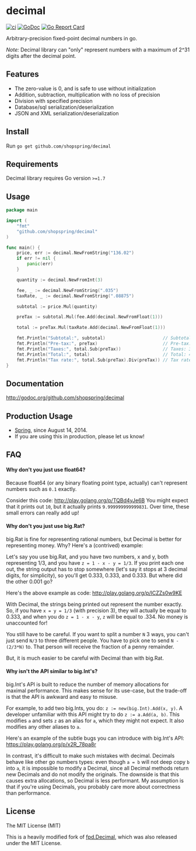 # decimal

[![ci](https://github.com/shopspring/decimal/actions/workflows/ci.yml/badge.svg?branch=master)](https://github.com/shopspring/decimal/actions/workflows/ci.yml)
[![GoDoc](https://godoc.org/github.com/shopspring/decimal?status.svg)](https://godoc.org/github.com/shopspring/decimal) 
[![Go Report Card](https://goreportcard.com/badge/github.com/shopspring/decimal)](https://goreportcard.com/report/github.com/shopspring/decimal)

Arbitrary-precision fixed-point decimal numbers in go.

_Note:_ Decimal library can "only" represent numbers with a maximum of 2^31 digits after the decimal point.

## Features

 * The zero-value is 0, and is safe to use without initialization
 * Addition, subtraction, multiplication with no loss of precision
 * Division with specified precision
 * Database/sql serialization/deserialization
 * JSON and XML serialization/deserialization

## Install

Run `go get github.com/shopspring/decimal`

## Requirements 

Decimal library requires Go version `>=1.7`

## Usage

```go
package main

import (
	"fmt"
	"github.com/shopspring/decimal"
)

func main() {
	price, err := decimal.NewFromString("136.02")
	if err != nil {
		panic(err)
	}

	quantity := decimal.NewFromInt(3)

	fee, _ := decimal.NewFromString(".035")
	taxRate, _ := decimal.NewFromString(".08875")

	subtotal := price.Mul(quantity)

	preTax := subtotal.Mul(fee.Add(decimal.NewFromFloat(1)))

	total := preTax.Mul(taxRate.Add(decimal.NewFromFloat(1)))

	fmt.Println("Subtotal:", subtotal)                      // Subtotal: 408.06
	fmt.Println("Pre-tax:", preTax)                         // Pre-tax: 422.3421
	fmt.Println("Taxes:", total.Sub(preTax))                // Taxes: 37.482861375
	fmt.Println("Total:", total)                            // Total: 459.824961375
	fmt.Println("Tax rate:", total.Sub(preTax).Div(preTax)) // Tax rate: 0.08875
}
```

## Documentation

http://godoc.org/github.com/shopspring/decimal

## Production Usage

* [Spring](https://shopspring.com/), since August 14, 2014.
* If you are using this in production, please let us know!

## FAQ

#### Why don't you just use float64?

Because float64 (or any binary floating point type, actually) can't represent
numbers such as `0.1` exactly.

Consider this code: http://play.golang.org/p/TQBd4yJe6B You might expect that
it prints out `10`, but it actually prints `9.999999999999831`. Over time,
these small errors can really add up!

#### Why don't you just use big.Rat?

big.Rat is fine for representing rational numbers, but Decimal is better for
representing money. Why? Here's a (contrived) example:

Let's say you use big.Rat, and you have two numbers, x and y, both
representing 1/3, and you have `z = 1 - x - y = 1/3`. If you print each one
out, the string output has to stop somewhere (let's say it stops at 3 decimal
digits, for simplicity), so you'll get 0.333, 0.333, and 0.333. But where did
the other 0.001 go?

Here's the above example as code: http://play.golang.org/p/lCZZs0w9KE

With Decimal, the strings being printed out represent the number exactly. So,
if you have `x = y = 1/3` (with precision 3), they will actually be equal to
0.333, and when you do `z = 1 - x - y`, `z` will be equal to .334. No money is
unaccounted for!

You still have to be careful. If you want to split a number `N` 3 ways, you
can't just send `N/3` to three different people. You have to pick one to send
`N - (2/3*N)` to. That person will receive the fraction of a penny remainder.

But, it is much easier to be careful with Decimal than with big.Rat.

#### Why isn't the API similar to big.Int's?

big.Int's API is built to reduce the number of memory allocations for maximal
performance. This makes sense for its use-case, but the trade-off is that the
API is awkward and easy to misuse.

For example, to add two big.Ints, you do: `z := new(big.Int).Add(x, y)`. A
developer unfamiliar with this API might try to do `z := a.Add(a, b)`. This
modifies `a` and sets `z` as an alias for `a`, which they might not expect. It
also modifies any other aliases to `a`.

Here's an example of the subtle bugs you can introduce with big.Int's API:
https://play.golang.org/p/x2R_78pa8r

In contrast, it's difficult to make such mistakes with decimal. Decimals
behave like other go numbers types: even though `a = b` will not deep copy
`b` into `a`, it is impossible to modify a Decimal, since all Decimal methods
return new Decimals and do not modify the originals. The downside is that
this causes extra allocations, so Decimal is less performant.  My assumption
is that if you're using Decimals, you probably care more about correctness
than performance.

## License

The MIT License (MIT)

This is a heavily modified fork of [fpd.Decimal](https://github.com/oguzbilgic/fpd), which was also released under the MIT License.
